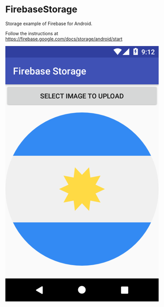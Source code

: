# FirebaseStorage
Storage example of Firebase for Android.

Follow the instructions at https://firebase.google.com/docs/storage/android/start

![Screenshot](Screenshot.png)
